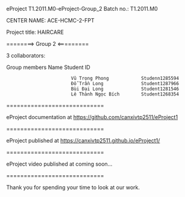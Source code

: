 eProject T1.2011.M0-eProject-Group_2 Batch no.: T1.2011.M0

CENTER NAME: ACE-HCMC-2-FPT

Project title: HAIRCARE

========> Group 2 <=========

3 collaborators:

 Group members	            Name	                    Student ID

                            Vũ Trọng Phong            Studenn1285594
                            Đỗ Trần Long              Student1287966
                            Bùi Đại Long              Student1281546
                            Lê Thành Ngọc Bích        Student1268354  
============================

eProject documentation at https://github.com/canxivtp2511/eProject1

============================

eProject published at https://canxivtp2511.github.io/eProject1/

============================

eProject video published at coming soon...

============================

Thank you for spending your time to look at our work.
